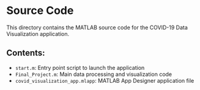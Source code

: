 # Source Code

This directory contains the MATLAB source code for the COVID-19 Data Visualization application.

## Contents:
- `start.m`: Entry point script to launch the application
- `Final_Project.m`: Main data processing and visualization code
- `covid_visualization_app.mlapp`: MATLAB App Designer application file
